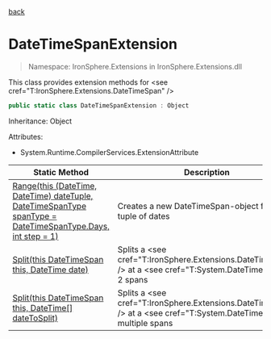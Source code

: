 ﻿[back](/IronSphere.Extensions/types)

# DateTimeSpanExtension

> Namespace: IronSphere.Extensions in  IronSphere.Extensions.dll

This class provides extension methods for &lt;see cref=&quot;T:IronSphere.Extensions.DateTimeSpan&quot; /&gt;

```csharp
public static class DateTimeSpanExtension : Object
```
Inheritance: Object



Attributes:

* System.Runtime.CompilerServices.ExtensionAttribute



| Static Method | Description |
| --- | --- |
| [Range(this (DateTime, DateTime) dateTuple, DateTimeSpanType spanType = DateTimeSpanType.Days, int step = 1)](DateTimeSpanExtension_Range(ValueTuple-DateTime,DateTime-,DateTimeSpanType,Int32)) | Creates a new DateTimeSpan-object from a tuple of dates |
| [Split(this DateTimeSpan this, DateTime date)](DateTimeSpanExtension_Split(DateTimeSpan,DateTime)) | Splits a &lt;see cref=&quot;T:IronSphere.Extensions.DateTimeSpan&quot; /&gt; at a &lt;see cref=&quot;T:System.DateTime&quot; /&gt; into 2 spans |
| [Split(this DateTimeSpan this, DateTime[] dateToSplit)](DateTimeSpanExtension_Split(DateTimeSpan,DateTime[])) | Splits a &lt;see cref=&quot;T:IronSphere.Extensions.DateTimeSpan&quot; /&gt; at a &lt;see cref=&quot;T:System.DateTime&quot; /&gt; into multiple spans |
